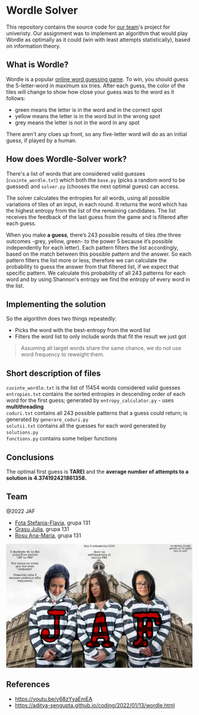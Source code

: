 # Wordle Solver
This repository contains the source code for [our team](#team)'s project for univeristy. Our assignment was to implement an algorithm that would play Wordle as optimally as it could (win with least attempts statistically), based on information theory.

## What is Wordle? 

Wordle is a popular [online word guessing game](https://www.nytimes.com/games/wordle/index.html). To win, you should guess the 5-letter-word in maximum six tries. After each guess, the color of the tiles will change to show how close your guess was to the word as it follows: 
- green means the letter is in the word and in the correct spot
- yellow means the letter is in the word but in the wrong spot
- grey means the letter is not in the word in any spot

There aren't any clues up front, so any five-letter word will do as an initial guess, if played by a human. 

## How does Wordle-Solver work?
There's a list of words that are considered valid guesses (`cuvinte_wordle.txt`) which both the `base.py` (picks a random word to be guessed) and `solver.py` (chooses the next optimal guess) can access.

The solver calculates the entropies for all words, using all possible variations of tiles of an input, in each round. It returns the word which has the highest entropy from the list of the remaining candidates. The list receives the feedback of the last guess from the game and is filtered after each guess.

When you make **a guess**, there’s 243 possible results of tiles (the three outcomes -grey, yellow, green- to the power 5 because it’s possible independently for each letter). Each pattern filters the list accordingly, based on the match between this possible pattern and the answer. So each pattern filters the list more or less, therefore we can calculate the probability to guess the answer from that filtered list, if we expect that specific pattern. We calculate this probability of all 243 patterns for each word and by using Shannon's entropy we find the entropy of every word in the list.

## Implementing the solution
So the algorithm does two things repeatedly:

- Picks the word with the best-entropy from the word list
- Filters the word list to only include words that fit the result we just got

> Assuming all target words share the same chance, we do not use word frequency to reweight them.

## Short description of files
`cuvinte_wordle.txt` is the list of 11454 words considered valid guesses\
`entropies.txt` contains the sorted entropies in descending order of each word for the first guess; generated by `entropy_calculator.py` - uses **multithreading**\
`coduri.txt` contains all 243 possible patterns that a guess could return; is generated by `generare_coduri.py`\
`solutii.txt` contains all the guesses for each word generated by `solutions.py`\
`functions.py` contains some helper functions 

## Conclusions
The optimal first guess is **TAREI** and the **average number of attempts to a solution is 4.374192421861358.**

## Team
@2022 JAF 
- [Fota Stefania-Flavia](https://github.com/flaviaf7), grupa 131
- [Grasu Julia](https://github.com/JuliaG03), grupa 131
- [Rosu Ana-Maria](https://github.com/ana-rosu), grupa 131

<img src="./JAF-la-fmi.jpeg" width="500">

## References
- https://youtu.be/v68zYyaEmEA
- https://aditya-sengupta.github.io/coding/2022/01/13/wordle.html

